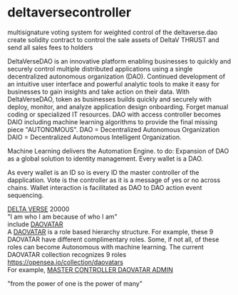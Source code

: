 # deltaversecontroller
multisignature voting system for weighted control of the deltaverse.dao
create solidity contract to control the sale assets of DeltaV THRUST and send all sales fees to holders

DeltaVerseDAO is an innovative platform enabling businesses to quickly and securely control multiple distributed applications using a single decentralized autonomous organization (DAO). Continued development of an intuitive user interface and powerful analytic tools to make it easy for businesses to gain insights and take action on their data. With DeltaVerseDAO, token as businesses builds quickly and securely with deploy, monitor, and analyze application design onboarding. Forget manual coding or specialized IT resources. DAO with access controller becomes DAIO including machine learning algorithms to provide the final missing piece "AUTONOMOUS". DAO = Decentralized Autonomous Organization DAIO = Decentralized Autonomous Intelligent Organization.

Machine Learning delivers the Automation Engine. to do: Expansion of DAO as a global solution to identity management. Every wallet is a DAO.

As every wallet is an ID so is every ID the master controller of the dapplication. Vote is the controller as it is a message of yes or no across chains. Wallet interaction is facilitated as DAO to DAO action event sequencing.<br />

<a href="https://opensea.io/assets/matic/0x024b464ec595f20040002237680026bf006e8f90/1">DELTA VERSE</a> 20000<br />
 "I am who I am because of who I am"<br />
 include <a href="https://opensea.io/assets/matic/0x2953399124f0cbb46d2cbacd8a89cf0599974963/74758963033027311414571102422197684065905824695236570321048308729406205984769">DAOVATAR</a><br />
 A <a href="https://opensea.io/collection/daovatars">DAOVATAR</a> is a role based hierarchy structure. For example, these 9 DAOVATAR have different complimentary roles. Some, if not all, of these roles can become Autonomous with machine learning. The current DAOVATAR collection recognizes 9 roles
 <a href="https://opensea.io/collection/daovatars">https://opensea.io/collection/daovatars</a><br />
 For example, <a href="https://opensea.io/assets/matic/0x2953399124f0cbb46d2cbacd8a89cf0599974963/41112534276107113521927522223374217915114160358631824991112969135912956985345">MASTER CONTROLLER DAOVATAR ADMIN</a><br />

"from the power of one is the power of many"

